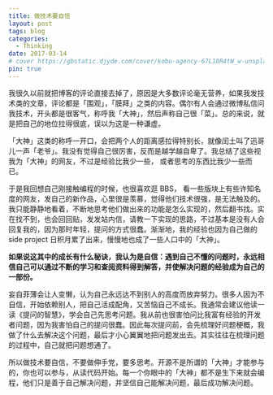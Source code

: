 ```yaml
---
title: 做技术要自信
layout: post
tags: blog
categories:
  - Thinking
date: 2017-03-14
# cover https://gbstatic.djyde.com/cover/kobu-agency-67L18R4tW_w-unsplash.jpg?x-oss-process=style/cover
pin: true
---
```


我很久以前就把博客的评论直接去掉了，原因是大多数评论毫无营养，如果我发技术类的文章，评论都是「围观」，「膜拜」之类的内容。偶尔有人会通过微博私信问我技术，开头都是很客气，称呼我「大神」，然后声称自己很「菜」。总的来说，就是把自己的地位拉得很底，误以为这是一种谦虚。

「大神」这类的称呼一开口，会把两个人的距离感拉得特别长，就像闰土叫了迅哥儿一声「老爷」。我没有觉得自己很厉害，反而是越学越自卑了。我总结了这些视我为「大神」的网友，不过是经验比我少一些， 或者思考的东西比我少一些而已。

于是我回想自己刚接触编程的时候，也很喜欢逛 BBS， 看一些版块上有些许知名度的网友，发自己的新作品，心里很是羡慕，觉得他们技术很强，是无法触及的。我只能静静地看着，不断地思考他们做出来的功能是怎么实现的，然后翻书找。实在找不到，也会回回贴，发发站内信，请教一下实现的思路，不过基本是没有人会回复我的，因为那时年轻，提问的方式很蠢。渐渐地，我的经验也因为自己做的 side project 日积月累了出来，慢慢地也成了一些人口中的「大神」。

**如果说这其中的成长有什么秘诀，我认为是自信：遇到自己不懂的问题时，永远相信自己可以通过不断的学习和查阅资料得到解答，并使解决问题的经验成为自己的一部份。**

妄自菲薄会让人变懒，认为自己永远达不到别人的高度而放弃努力。很多人因为不自信，开始依赖别人，把自己活成配角，又苦恼自己不成长。我通常会建议他读一读《提问的智慧》，学会自己先思考问题。我从前也很害怕问比我富有经验的开发者问题，因为我害怕自己的提问很蠢。因此每次提问前，会先梳理好问题梗概，我做了什么去解决这个问题，最后才小心翼翼地把问题发出去。其实往往在梳理问题的过程中，自己就把问题想通了。

所以做技术要自信，不要做伸手党，要多思考。开源不是所谓的「大神」才能参与的，你也可以参与，从读代码开始。每一个你眼中的「大神」都不是生下来就会编程，他们只是善于自己解决问题，并坚信自己能解决问题，最后成功解决问题。
